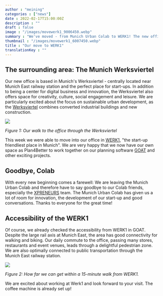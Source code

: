 ```yaml
---
author : "meining"
categories : ["news"]
date : 2022-02-17T15:00:00Z
description : ""
draft : false
image : "/images/movewerk1_9006450.webp"
summary : "We've moved - from Munich Urban Colab to WERK1! The new office is located in Munich's Werksviertel: There, we have great accessibility to public transport and numerous lunch options. "
thumbnail : "/images/movewerk1_6007450.webp"
title : "Our move to WERK1"
translationKey : ""
---
```

## The surrounding area: The Munich Werksviertel

Our new office is based in Munich's Werksviertel - centrally located near Munich East railway station and the perfect place for start-ups. In addition to being a center for digital business and innovation, the Werksviertel also offers space for creativity, culture, social engagement and leisure. We are particularly excited about the focus on sustainable urban development, as the [Werksviertel](https://werksviertel-mitte.de/ "Werksviertel ") combines converted industrial buildings and new construction.

![](/images/movewerk1-fusszone_76851024.webp)

_Figure 1: Our walk to the office through the Werksviertel_

This week we were able to move into our office in [WERK1](https://www.werk1.com/ "WERK1"), "the start-up friendliest place in Munich". We are very happy that we now have our own space as Plan4Better to work together on our planning software [GOAT](/what-is-goat/ "What is GOAT?") and other exciting projects.

## Goodbye, Colab

With every new beginning comes a farewell: We are leaving the Munich Urban Colab and therefore have to say goodbye to our Colab friends, especially the [XPRENEURS](/posts/2021-11-10-xpreneurs-incubator/ "Our participation at XPRENEURS Incubator") team. The Munich Urban Colab has given us a lot of room for innovation, the development of our start-up and good conversations. Thanks to everyone for the great time!

## Accessibility of the WERK1

Of course, we already checked the accessibility from WERK1 in GOAT. Despite the large rail axis at Munich East, the area has good connectivity for walking and biking. Our daily commute to the office, passing many stores, restaurants and event venues, leads through a delightful pedestrian zone. We are also optimally connected to public transportation through the Munich East railway station.

![](/images/movewerk1_15minmap.webp)

_Figure 2: How far we can get within a 15-minute walk from WERK1._

We are excited about working at Werk1 and look forward to your visit. The coffee machine is already set up!